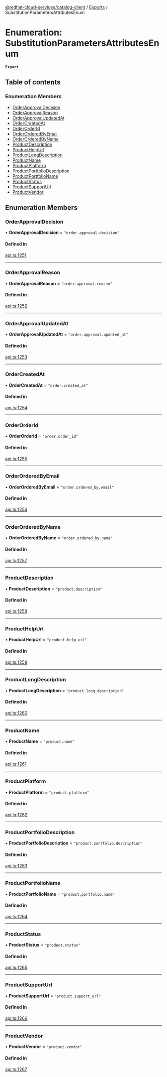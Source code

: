 [@redhat-cloud-services/catalog-client](../README.md) / [Exports](../modules.md) / SubstitutionParametersAttributesEnum

# Enumeration: SubstitutionParametersAttributesEnum

**`Export`**

## Table of contents

### Enumeration Members

- [OrderApprovalDecision](SubstitutionParametersAttributesEnum.md#orderapprovaldecision)
- [OrderApprovalReason](SubstitutionParametersAttributesEnum.md#orderapprovalreason)
- [OrderApprovalUpdatedAt](SubstitutionParametersAttributesEnum.md#orderapprovalupdatedat)
- [OrderCreatedAt](SubstitutionParametersAttributesEnum.md#ordercreatedat)
- [OrderOrderId](SubstitutionParametersAttributesEnum.md#orderorderid)
- [OrderOrderedByEmail](SubstitutionParametersAttributesEnum.md#orderorderedbyemail)
- [OrderOrderedByName](SubstitutionParametersAttributesEnum.md#orderorderedbyname)
- [ProductDescription](SubstitutionParametersAttributesEnum.md#productdescription)
- [ProductHelpUrl](SubstitutionParametersAttributesEnum.md#producthelpurl)
- [ProductLongDescription](SubstitutionParametersAttributesEnum.md#productlongdescription)
- [ProductName](SubstitutionParametersAttributesEnum.md#productname)
- [ProductPlatform](SubstitutionParametersAttributesEnum.md#productplatform)
- [ProductPortfolioDescription](SubstitutionParametersAttributesEnum.md#productportfoliodescription)
- [ProductPortfolioName](SubstitutionParametersAttributesEnum.md#productportfolioname)
- [ProductStatus](SubstitutionParametersAttributesEnum.md#productstatus)
- [ProductSupportUrl](SubstitutionParametersAttributesEnum.md#productsupporturl)
- [ProductVendor](SubstitutionParametersAttributesEnum.md#productvendor)

## Enumeration Members

### OrderApprovalDecision

• **OrderApprovalDecision** = ``"order.approval.decision"``

#### Defined in

[api.ts:1251](https://github.com/mkholjuraev/javascript-clients/blob/master/packages/catalog/api.ts#L1251)

___

### OrderApprovalReason

• **OrderApprovalReason** = ``"order.approval.reason"``

#### Defined in

[api.ts:1252](https://github.com/mkholjuraev/javascript-clients/blob/master/packages/catalog/api.ts#L1252)

___

### OrderApprovalUpdatedAt

• **OrderApprovalUpdatedAt** = ``"order.approval.updated_at"``

#### Defined in

[api.ts:1253](https://github.com/mkholjuraev/javascript-clients/blob/master/packages/catalog/api.ts#L1253)

___

### OrderCreatedAt

• **OrderCreatedAt** = ``"order.created_at"``

#### Defined in

[api.ts:1254](https://github.com/mkholjuraev/javascript-clients/blob/master/packages/catalog/api.ts#L1254)

___

### OrderOrderId

• **OrderOrderId** = ``"order.order_id"``

#### Defined in

[api.ts:1255](https://github.com/mkholjuraev/javascript-clients/blob/master/packages/catalog/api.ts#L1255)

___

### OrderOrderedByEmail

• **OrderOrderedByEmail** = ``"order.ordered_by.email"``

#### Defined in

[api.ts:1256](https://github.com/mkholjuraev/javascript-clients/blob/master/packages/catalog/api.ts#L1256)

___

### OrderOrderedByName

• **OrderOrderedByName** = ``"order.ordered_by.name"``

#### Defined in

[api.ts:1257](https://github.com/mkholjuraev/javascript-clients/blob/master/packages/catalog/api.ts#L1257)

___

### ProductDescription

• **ProductDescription** = ``"product.description"``

#### Defined in

[api.ts:1258](https://github.com/mkholjuraev/javascript-clients/blob/master/packages/catalog/api.ts#L1258)

___

### ProductHelpUrl

• **ProductHelpUrl** = ``"product.help_url"``

#### Defined in

[api.ts:1259](https://github.com/mkholjuraev/javascript-clients/blob/master/packages/catalog/api.ts#L1259)

___

### ProductLongDescription

• **ProductLongDescription** = ``"product.long_description"``

#### Defined in

[api.ts:1260](https://github.com/mkholjuraev/javascript-clients/blob/master/packages/catalog/api.ts#L1260)

___

### ProductName

• **ProductName** = ``"product.name"``

#### Defined in

[api.ts:1261](https://github.com/mkholjuraev/javascript-clients/blob/master/packages/catalog/api.ts#L1261)

___

### ProductPlatform

• **ProductPlatform** = ``"product.platform"``

#### Defined in

[api.ts:1262](https://github.com/mkholjuraev/javascript-clients/blob/master/packages/catalog/api.ts#L1262)

___

### ProductPortfolioDescription

• **ProductPortfolioDescription** = ``"product.portfolio.description"``

#### Defined in

[api.ts:1263](https://github.com/mkholjuraev/javascript-clients/blob/master/packages/catalog/api.ts#L1263)

___

### ProductPortfolioName

• **ProductPortfolioName** = ``"product.portfolio.name"``

#### Defined in

[api.ts:1264](https://github.com/mkholjuraev/javascript-clients/blob/master/packages/catalog/api.ts#L1264)

___

### ProductStatus

• **ProductStatus** = ``"product.status"``

#### Defined in

[api.ts:1265](https://github.com/mkholjuraev/javascript-clients/blob/master/packages/catalog/api.ts#L1265)

___

### ProductSupportUrl

• **ProductSupportUrl** = ``"product.support_url"``

#### Defined in

[api.ts:1266](https://github.com/mkholjuraev/javascript-clients/blob/master/packages/catalog/api.ts#L1266)

___

### ProductVendor

• **ProductVendor** = ``"product.vendor"``

#### Defined in

[api.ts:1267](https://github.com/mkholjuraev/javascript-clients/blob/master/packages/catalog/api.ts#L1267)
